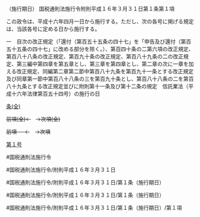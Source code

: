 （施行期日）
国税通則法施行令附則平成１６年３月３１日第１条第１項

この政令は、平成十六年四月一日から施行する。ただし、次の各号に掲げる規定は、当該各号に定める日から施行する。

一　目次の改正規定（「還付（第百五十五条の四十七」を「申告及び還付（第百五十五条の四十七」に改める部分を除く。）、第百四十条の二第六項の改正規定、第百八十八条の改正規定、第百九十条の改正規定、第百八十九条の二の改正規定、第三編中第四章を第五章とし、第三章を第四章とし、第二章の次に一章を加える改正規定、同編第二章第二節中第百八十九条を第百九十一条とする改正規定及び同章第一節中第百八十八条の三を第百九十条とし、第百八十八条の二を第百八十九条とする改正規定並びに附則第十一条及び第十二条の規定　信託業法（平成十六年法律第百五十四号）の施行の日

[条(全)](国税通則法施行＿令附則平成１６年３月３１日第１条_.md)

~~前項(全)←~~　~~→次項(全)~~

~~前項 　 ←~~　~~→次項~~

[第１号](国税通則法施行＿令附則平成１６年３月３１日第１条第１項第１号.md)  

#国税通則法施行令

#国税通則法施行令/附則平成１６年３月３１日

#国税通則法施行令/附則平成１６年３月３１日/第１条（施行期日）

#国税通則法施行令/附則平成１６年３月３１日/第１条（施行期日）

#国税通則法施行令/附則平成１６年３月３１日/第１条（施行期日）/第１項

